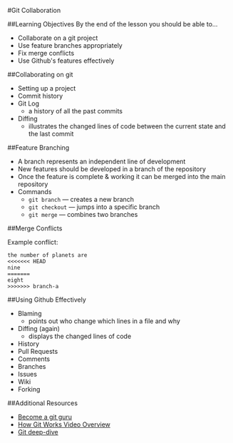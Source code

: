 #Git Collaboration

##Learning Objectives
By the end of the lesson you should be able to...


* Collaborate on a git project
* Use feature branches appropriately
* Fix merge conflicts
* Use Github's features effectively

##Collaborating on git

* Setting up a project
* Commit history
* Git Log
	* a history of all the past commits
* Diffing
	* illustrates the changed lines of code between the current state and the last commit

##Feature Branching

* A branch represents an independent line of development
* New features should be developed in a branch of the repository
* Once the feature is complete & working it can be merged into the main repository
* Commands
	* `git branch` — creates a new branch
	* `git checkout` — jumps into a specific branch
	* `git merge` — combines two branches

##Merge Conflicts

Example conflict:

```
the number of planets are
<<<<<<< HEAD
nine
=======
eight
>>>>>>> branch-a
```

##Using Github Effectively

* Blaming
	* points out who change which lines in a file and why
* Diffing (again)
	* displays the changed lines of code
* History
* Pull Requests
* Comments
* Branches
* Issues
* Wiki
* Forking




##Additional Resources
* [Become a git guru](https://www.atlassian.com/git/tutorials/)
* [How Git Works Video Overview](https://www.youtube.com/watch?v=1ffBJ4sVUb4)
* [Git deep-dive](http://think-like-a-git.net/)